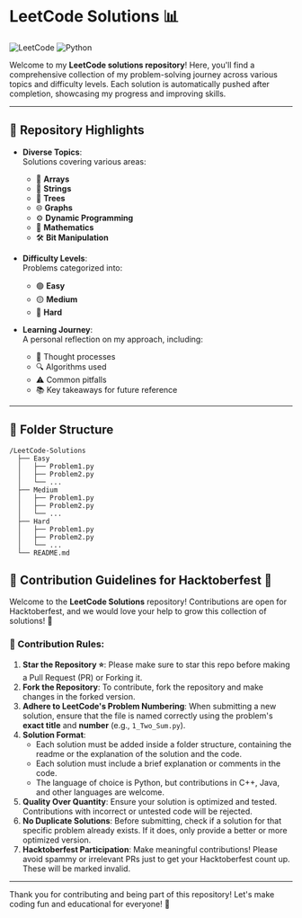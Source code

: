 # LeetCode Solutions 📊

![LeetCode](https://img.shields.io/badge/LeetCode-Solutions-brightgreen) ![Python](https://img.shields.io/badge/Python-3.8-blue)

Welcome to my **LeetCode solutions repository**! Here, you'll find a comprehensive collection of my problem-solving journey across various topics and difficulty levels. Each solution is automatically pushed after completion, showcasing my progress and improving skills.

---

## 🌟 Repository Highlights

- **Diverse Topics**:  
  Solutions covering various areas:
  - 🥇 **Arrays**
  - 🧩 **Strings**
  - 🌳 **Trees**
  - 🌐 **Graphs**
  - ⚙️ **Dynamic Programming**
  - 🧮 **Mathematics**
  - 🛠️ **Bit Manipulation**
  
- **Difficulty Levels**:  
  Problems categorized into:
  - 🟢 **Easy**
  - 🟡 **Medium**
  - 🔴 **Hard**

- **Learning Journey**:  
  A personal reflection on my approach, including:
  - 🧠 Thought processes
  - 🔍 Algorithms used
  - ⚠️ Common pitfalls
  - 📚 Key takeaways for future reference

---

## 📁 Folder Structure

```plaintext
/LeetCode-Solutions
  ├── Easy
  │   ├── Problem1.py
  │   ├── Problem2.py
  │   └── ...
  ├── Medium
  │   ├── Problem1.py
  │   ├── Problem2.py
  │   └── ...
  ├── Hard
  │   ├── Problem1.py
  │   ├── Problem2.py
  │   └── ...
  └── README.md

```

## 🎉 Contribution Guidelines for Hacktoberfest 🎉

Welcome to the **LeetCode Solutions** repository! Contributions are open for Hacktoberfest, and we would love your help to grow this collection of solutions! 🎉

### 📝 Contribution Rules:
1. **Star the Repository ⭐**: Please make sure to star this repo before making a Pull Request (PR) or Forking it.
2. **Fork the Repository**: To contribute, fork the repository and make changes in the forked version.
3. **Adhere to LeetCode's Problem Numbering**: When submitting a new solution, ensure that the file is named correctly using the problem's **exact title** and **number** (e.g., `1_Two_Sum.py`).
4. **Solution Format**:
   - Each solution must be added inside a folder structure, containing the readme or the explanation of the solution and the code.
   - Each solution must include a brief explanation or comments in the code.
   - The language of choice is Python, but contributions in C++, Java, and other languages are welcome.
6. **Quality Over Quantity**: Ensure your solution is optimized and tested. Contributions with incorrect or untested code will be rejected.
7. **No Duplicate Solutions**: Before submitting, check if a solution for that specific problem already exists. If it does, only provide a better or more optimized version.
8. **Hacktoberfest Participation**: Make meaningful contributions! Please avoid spammy or irrelevant PRs just to get your Hacktoberfest count up. These will be marked invalid.

---

Thank you for contributing and being part of this repository! Let's make coding fun and educational for everyone! 🚀

